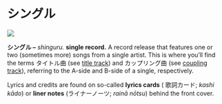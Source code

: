 # シングル


![](https://lh3.googleusercontent.com/u5ncJ3-5qpTtxl6LBIDL8M1riMZbAbtzTmr8ePHkrokaPFwUSAGVa8wJq2B--C56gUuT7K2o7u-ckk0DpAsMA-I_n34IJZP8V0fKvDPh97YGh5Fqui1_oVemqZ4dzib0b91kb1L2)

**シングル –** _shinguru._ **single record.** A record release that features one or two (sometimes more) songs from a single artist. This is where you’ll find the terms タイトル曲 (see [title track](https://whimsicaltranslations.wordpress.com/seiyuu-subculture-term-glossary/#titletrack)) and カップリング曲 (see [coupling track](https://whimsicaltranslations.wordpress.com/seiyuu-subculture-term-glossary/#coupling)), referring to the A-side and B-side of a single, respectively.

Lyrics and credits are found on so-called **lyrics cards** ( 歌詞カード; _kashi kādo_) or **liner notes** (ライナーノーツ; _rainā nōtsu_) behind the front cover.
